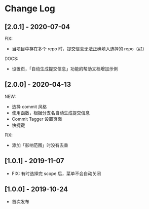 # Change Log

## [2.0.1] - 2020-07-04

FIX:

- 当项目中存在多个 repo 时，提交信息无法正确填入选择的 repo（[#1](https://github.com/Mongkii/Commit-Tagger/issues/1)）

DOCS:

- 设置页，「自动生成提交信息」功能的帮助文档增加示例

## [2.0.0] - 2020-04-13

NEW:

- 选择 commit 风格
- 使用函数，根据分支名自动生成提交信息
- Commit Tagger 设置页面
- 快捷键

FIX:

- 添加「影响范围」时没有去重

## [1.0.1] - 2019-11-07

- FIX: 有时选择完 scope 后，菜单不会自动关闭

## [1.0.0] - 2019-10-24

- 首次发布
